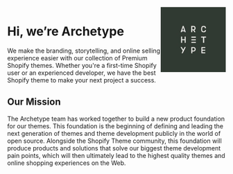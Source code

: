 <img alt="Archetype Themes Logo" align="right" width="150" height="150" src="https://github.com/archetype-themes/.github/blob/main/profile/archetype_themes_logo.jpeg">

# Hi, we’re Archetype

We make the branding, storytelling, and online selling experience easier with our collection of Premium Shopify themes.
Whether you're a first-time Shopify user or an experienced developer, we have the best Shopify theme to make your next
project a success.

## Our Mission

The Archetype team has worked together to build a new product foundation for our themes. This foundation is the
beginning of defining and leading the next generation of themes and theme development publicly in the world of open
source. Alongside the Shopify Theme community, this foundation will produce products and solutions that solve our
biggest theme development pain points, which will then ultimately lead to the highest quality themes and online shopping
experiences on the Web.

